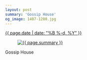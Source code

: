 ```yaml
---
layout: post
summary: 'Gossip House'
og_image: 1407-1280.jpg
---
```


<div class="post">
 <time>
  <a href="/1407">
   {{ page.date | date: "%B %-d, %Y" }}
  </a>
 </time>
 <a href="/1407">
  <figure data-taken="7/1/2021">
   <img alt="{{ page.summary }}" sizes="(min-width: 700px) 50vw, calc(100vw - 2rem)" src="{{ site.assets_url }}/1407-640.jpg" srcset="{{ site.assets_url }}/1407-320.jpg 320w, {{ site.assets_url }}/1407-640.jpg 640w, {{ site.assets_url }}/1407-960.jpg 960w, {{ site.assets_url }}/1407-1280.jpg 1280w"/>
  </figure>
 </a>
 <span>
  Gossip House
 </span>
</div>

